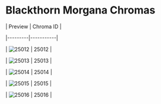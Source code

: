 # Blackthorn Morgana Chromas


| Preview | Chroma ID |

|---------|-----------|

| ![25012](https://raw.communitydragon.org/latest/plugins/rcp-be-lol-game-data/global/default/v1/champion-chroma-images/25/25012.png) | 25012 |

| ![25013](https://raw.communitydragon.org/latest/plugins/rcp-be-lol-game-data/global/default/v1/champion-chroma-images/25/25013.png) | 25013 |

| ![25014](https://raw.communitydragon.org/latest/plugins/rcp-be-lol-game-data/global/default/v1/champion-chroma-images/25/25014.png) | 25014 |

| ![25015](https://raw.communitydragon.org/latest/plugins/rcp-be-lol-game-data/global/default/v1/champion-chroma-images/25/25015.png) | 25015 |

| ![25016](https://raw.communitydragon.org/latest/plugins/rcp-be-lol-game-data/global/default/v1/champion-chroma-images/25/25016.png) | 25016 |